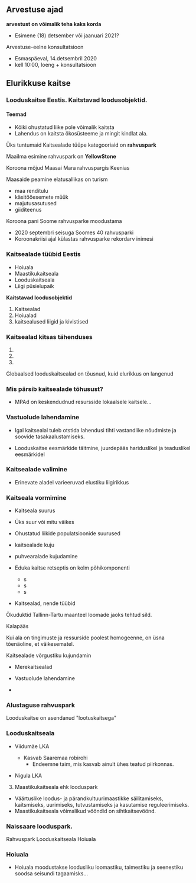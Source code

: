 ## Arvestuse ajad

**arvestust on võimalik teha kaks korda**
- Esimene (18) detsember või jaanuari 2021?

Arvestuse-eelne konsultatsioon

- Esmaspäeval, 14.detsembril 2020
- kell 10:00, loeng + konsultatsioon


## Elurikkuse kaitse 

### Looduskaitse Eestis. Kaitstavad loodusobjektid.

#### Teemad

- Kõiki ohustatud liike pole võimalik kaitsta
- Lahendus on kaitsta ökosüsteeme ja mingit kindlat ala.

Üks tuntumaid Kaitsealade tüüpe kategooriaid on **rahvuspark**

Maailma esimine rahvuspark on **YellowStone**

Koroona mõjud Maasai Mara rahvuspargis Keenias

Maasaide peamine elatusallikas on turism
- maa renditulu
- käsitööesemete müük
- majutusasutused
- giiditeenus


Koroona pani Soome rahvusparke moodustama

- 2020 septembri seisuga Soomes 40 rahvusparki
- Koroonakriisi ajal külastas rahvusparke rekordarv inimesi


### Kaitsealade tüübid Eestis
- Hoiuala
- Maastikukaitseala
- Looduskaitseala
- Liigi püsielupaik

**Kaitstavad loodusobjektid**
1. Kaitsealad
2. Hoiualad
3. kaitsealused liigid ja kivistised


### Kaitsealad kitsas tähenduses

1. 
2. 
3. 

Globaalsed looduskaitsealad on tõusnud, kuid elurikkus on langenud

### Mis pärsib kaitsealade tõhusust?

- MPAd on keskendudnud resursside lokaalsele kaitsele...




### Vastuolude lahendamine

- Igal kaitsealal tuleb otstida lahendusi tihti
vastandlike nõudmiste ja soovide tasakaalustamiseks.

- Looduskaitse eesmärkide täitmine, juurdepääs
hariduslikel ja teaduslikel eesmärkidel

### Kaitsealade valimine

- Erinevate aladel varieeruvad elustiku liigirikkus

### Kaitseala vormimine 

- Kaitseala suurus
- Üks suur või mitu väikes
- Ohustatud liikide populatsioonide suurused
- kaitsealade kuju
- puhvearalade kujudamine

- Eduka kaitse retseptis on kolm põhikomponenti
  - s
  - s
  - s





- Kaitsealad, nende tüübid

Ökuduktid
Tallinn-Tartu maanteel loomade jaoks tehtud sild.


Kalapääs

Kui ala on tingimuste ja ressurside poolest homogeenne, on üsna tõenäoline,
et väikesematel.


Kaitsealade võrgustiku kujundamin

- Merekaitsealad


- Vastuolude lahendamine

- 


### Alustaguse rahvuspark


Looduskaitse on asendanud "lootuskaitsega"

### Looduskaitseala

- Viidumäe LKA
  - Kasvab Saaremaa robirohi
    - Endeemne taim, mis kasvab ainult ühes teatud piirkonnas.

- Nigula LKA


3. Maastikukaitseala ehk looduspark

- Väärtuslike loodus- ja pärandkultuurimaastikke säilitamiseks, kaitsmiseks, uurimiseks, tutvustamiseks
ja kasutamise reguleerimiseks.
- Maastikukaitseala võimalikud vööndid on sihtkaitsevöönd.

### Naissaare looduspark.

Rahvuspark
Looduskaitseala
Hoiuala


### Hoiuala
- Hoiuala moodustakse loodusliku loomastiku, taimestiku ja seenestiku soodsa seisundi tagaamisks...














